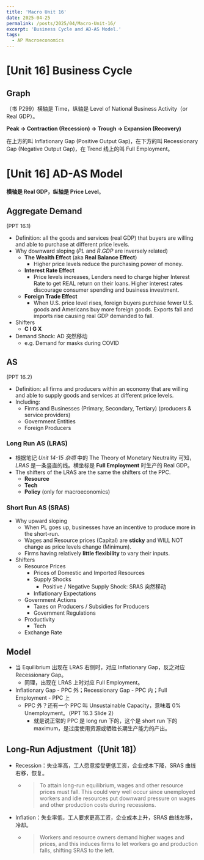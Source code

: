```yaml
---
title: 'Macro Unit 16'
date: 2025-04-25
permalink: /posts/2025/04/Macro-Unit-16/
excerpt: 'Business Cycle and AD-AS Model.'
tags:
  - AP Macroeconomics
---
```


# [Unit 16] Business Cycle

## Graph

（书 P299）横轴是 Time，纵轴是 Level of National Business Activity（or Real GDP）。

**Peak -> Contraction (Recession) -> Trough -> Expansion (Recovery)**

在上方的叫 Inflationary Gap (Positive Output Gap)，在下方的叫 Recessionary Gap (Negative Output Gap)，在 Trend 线上的叫 Full Employment。

# [Unit 16] AD-AS Model

**横轴是 Real GDP，纵轴是 Price Level**。

## Aggregate Demand

(PPT 16.1)

- Definition: all the goods and services (real GDP) that buyers are willing and able to purchase at different price levels.
- Why downward sloping ($PL$ and $R.GDP$ are inversely related)
  - **The Wealth Effect** (aka **Real Balance Effect**)
    - Higher price levels reduce the purchasing power of money.
  - **Interest Rate Effect**
    - Price levels increases, Lenders need to charge higher Interest Rate to get REAL return on their loans. Higher interest rates discourage consumer spending and business investment.
  - **Foreign Trade Effect**
    - When U.S. price level rises, foreign buyers purchase fewer U.S. goods and Americans buy more foreign goods. Exports fall and imports rise causing real GDP demanded to fall.
- Shifters
  - **C I G X**
- Demand Shock: AD 突然移动
  - e.g. Demand for masks during COVID

## AS

(PPT 16.2)

- Definition: all firms and producers within an economy that are willing and able to supply goods and services at different price levels.
- Including:
  - Firms and Businesses (Primary, Secondary, Tertiary) (producers & service providers)
  - Government Entities
  - Foreign Producers

### Long Run AS (LRAS)

- 根据笔记 _Unit 14-15 杂项_ 中的 The Theory of Monetary Neutrality 可知，$LRAS$ 是一条竖直的线。横坐标是 **Full Employment** 时生产的 Real GDP。
- The shifters of the LRAS are the same the shifters of the PPC.
  - **Resource**
  - **Tech**
  - **Policy** (only for macroeconomics)

### Short Run AS (SRAS)

- Why upward sloping
  - When PL goes up, businesses have an incentive to produce more in the short-run.
  - Wages and Resource prices (Capital) are **sticky** and WILL NOT change as price levels change (Minimum).
  - Firms having relatively **little flexibility** to vary their inputs.
- Shifters
  - Resource Prices
    - Prices of Domestic and Imported Resources
    - Supply Shocks
      - Positive / Negative Supply Shock: SRAS 突然移动
    - Inflationary Expectations
  - Government Actions
    - Taxes on Producers / Subsidies for Producers
    - Government Regulations
  - Productivity
    - Tech
  - Exchange Rate

## Model

- 当 Equilibrium 出现在 LRAS 右侧时，对应 Inflationary Gap，反之对应 Recessionary Gap。
  - 同理，出现在 LRAS 上时对应 Full Employment。
- Inflationary Gap - PPC 外；Recessionary Gap - PPC 内；Full Employment - PPC 上
  - PPC 外？还有一个 PPC 叫 Unsustainable Capacity，意味着 0% Unemployment。（PPT 16.3 Slide 2）
    - 就是说正常的 PPC 是 long run 下的，这个是 short run 下的 maximum，是过度使用资源或牺牲长期生产能力的产出。

## Long-Run Adjustment（[Unit 18]）

- Recession：失业率高，工人愿意接受更低工资，企业成本下降，SRAS 曲线右移，恢复。
  - > To attain long-run equilibrium, wages and other resource prices must fall. This could very well occur since unemployed workers and idle resources put downward pressure on wages and other production costs during recessions.
- Inflation：失业率低，工人要求更高工资，企业成本上升，SRAS 曲线左移，冷却。
  - > Workers and resource owners demand higher wages and prices, and this induces firms to let workers go and production falls, shifting SRAS to the left.